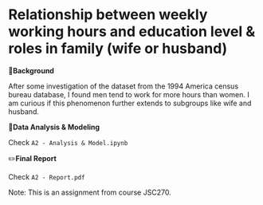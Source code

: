 # Relationship between weekly working hours and education level & roles in family (wife or husband)

📔**Background**

After some investigation of the dataset from the 1994 America census bureau database, I found men tend to work for more hours than women. I am curious if this phenomenon further extends to subgroups like wife and husband.

🧩**Data Analysis & Modeling**

Check `A2 - Analysis & Model.ipynb`

✏️**Final Report**

Check `A2 - Report.pdf`

Note: This is an assignment from course JSC270.
